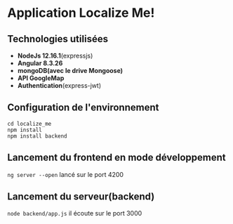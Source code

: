 # Application Localize Me!

## Technologies utilisées
- **NodeJs 12.16.1**(expressjs)
- **Angular 8.3.26**
- **mongoDB(avec le drive Mongoose)**
- **API GoogleMap**
- **Authentication**(express-jwt)

## Configuration de l'environnement

```
cd localize_me
npm install
npm install backend
```

## Lancement du frontend en mode développement

`ng server --open` lancé sur le port 4200

## Lancement du serveur(backend)
`node backend/app.js` il écoute sur le port 3000


